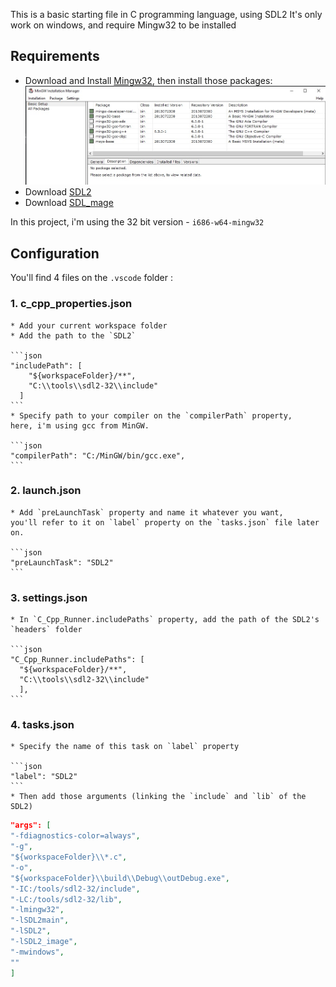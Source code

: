 This is a basic starting file in C programming language, using SDL2
It's only work on windows, and require Mingw32 to be installed

## Requirements

* Download and Install [Mingw32](https://www.mingw-w64.org/downloads/), 
then install those packages: 
![](./doc/MinGW_packages.jpg)
* Download [SDL2](https://github.com/libsdl-org/SDL/releases)
* Download [SDL_mage](https://github.com/libsdl-org/SDL_image/releases)

In this project, i'm using the 32 bit version - `i686-w64-mingw32`

## Configuration
You'll find 4 files on the `.vscode` folder :

### 1. c_cpp_properties.json

    * Add your current workspace folder
    * Add the path to the `SDL2`
    
    ```json
    "includePath": [
        "${workspaceFolder}/**",
        "C:\\tools\\sdl2-32\\include"
      ]
    ```
    * Specify path to your compiler on the `compilerPath` property, 
    here, i'm using gcc from MinGW.

    ```json
    "compilerPath": "C:/MinGW/bin/gcc.exe",
    ```
    
### 2. launch.json

    * Add `preLaunchTask` property and name it whatever you want, 
    you'll refer to it on `label` property on the `tasks.json` file later on.

    ```json
    "preLaunchTask": "SDL2"
    ```
    
### 3. settings.json

    * In `C_Cpp_Runner.includePaths` property, add the path of the SDL2's `headers` folder

    ```json
    "C_Cpp_Runner.includePaths": [
      "${workspaceFolder}/**",
      "C:\\tools\\sdl2-32\\include"
      ],
    ```

### 4. tasks.json
    * Specify the name of this task on `label` property

    ```json
    "label": "SDL2"
    ```
    * Then add those arguments (linking the `include` and `lib` of the SDL2)

```json
"args": [
"-fdiagnostics-color=always",
"-g",
"${workspaceFolder}\\*.c",
"-o",
"${workspaceFolder}\\build\\Debug\\outDebug.exe",
"-IC:/tools/sdl2-32/include",
"-LC:/tools/sdl2-32/lib",
"-lmingw32",
"-lSDL2main",
"-lSDL2",
"-lSDL2_image",
"-mwindows",
""
]
```


